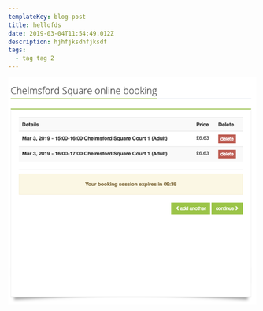 ```yaml
---
templateKey: blog-post
title: hellofds
date: 2019-03-04T11:54:49.012Z
description: hjhfjksdhfjksdf
tags:
  - tag tag 2
---
```

![](https://raw.githubusercontent.com/etidbury/gatsby-starter-netlify-cms/master/static/img/screenshot-2019-02-28-at-17.52.52.png)
